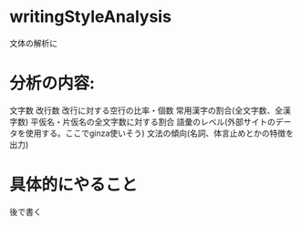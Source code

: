 # writingStyleAnalysis
文体の解析に

# 分析の内容:
文字数
改行数
改行に対する空行の比率・個数
常用漢字の割合(全文字数、全漢字数)
平仮名・片仮名の全文字数に対する割合
語彙のレベル(外部サイトのデータを使用する。ここでginza使いそう)
文法の傾向(名詞、体言止めとかの特徴を出力)

# 具体的にやること
後で書く
